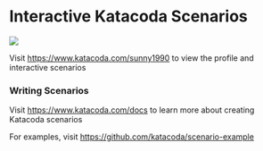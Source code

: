 # Interactive Katacoda Scenarios

[![](http://shields.katacoda.com/katacoda/sunny1990/count.svg)](https://www.katacoda.com/sunny1990 "Get your profile on Katacoda.com")

Visit https://www.katacoda.com/sunny1990 to view the profile and interactive scenarios

### Writing Scenarios
Visit https://www.katacoda.com/docs to learn more about creating Katacoda scenarios

For examples, visit https://github.com/katacoda/scenario-example
